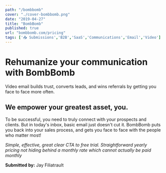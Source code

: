 ```yaml
---
path: "/bombbomb"
cover: "./cover-bombbomb.png"
date: "2019-04-27"
title: "BombBomb"
published: true
url: "bombbomb.com/pricing"
tags: ['📥 Submissions','B2B','SaaS','Communications','Email','Video']
---
```

# Rehumanize your communication with BombBomb
Video email builds trust, converts leads, and wins referrals by getting you face to face more often.

## We empower your greatest asset, you.
To be successful, you need to truly connect with your prospects and clients. But in today's inbox, basic email just doesn't cut it. BombBomb puts you back into your sales process, and gets you face to face with the people who matter most!

_Simple, effective, great clear CTA to free trial. Straightforward yearly pricing not hiding behind a monthly rate which cannot actually be paid monthly_

**Submitted by:** Jay Filiatrault
